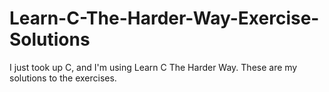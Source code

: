 # Learn-C-The-Harder-Way-Exercise-Solutions

I just took up C, and I'm using Learn C The Harder Way. These are my solutions to the exercises. 

